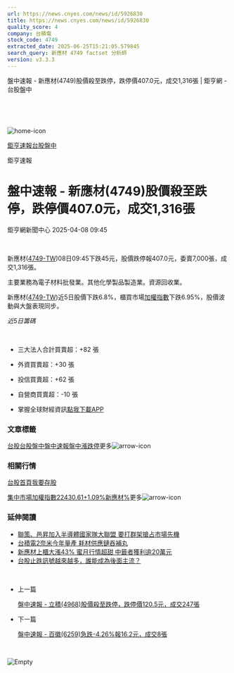 ```yaml
---
url: https://news.cnyes.com/news/id/5926830
title: https://news.cnyes.com/news/id/5926830
quality_score: 4
company: 台積電
stock_code: 4749
extracted_date: 2025-06-25T15:21:05.579845
search_query: 新應材 4749 factset 分析師
version: v3.3.3
---
```


盤中速報 - 新應材(4749)股價殺至跌停，跌停價407.0元，成交1,316張 | 鉅亨網 - 台股盤中

‌

‌

![home-icon](/assets/icons/breadCrumb/symbol-icon-home.svg)

[鉅亨速報](/news/cat/anue_live)[台股盤中](/news/cat/tw_live)

鉅亨速報

# 盤中速報 - 新應材(4749)股價殺至跌停，跌停價407.0元，成交1,316張

鉅亨網新聞中心 2025-04-08 09:45

‌

新應材([4749-TW](https://www.cnyes.com/twstock/4749))08日09:45下跌45元，股價跌停報407.0元，委賣7,000張，成交1,316張。

主要業務為電子材料批發業。其他化學製品製造業。資源回收業。

新應材([4749-TW](https://www.cnyes.com/twstock/4749))近5日股價下跌6.8%，櫃買市場[加權指數](https://invest.cnyes.com/index/TWS/TSE01)下跌6.95%，股價波動與大盤表現同步。

*近5日籌碼*

‌

* 三大法人合計買賣超：+82 張
* 外資買賣超：+30 張
* 投信買賣超：+62 張
* 自營商買賣超：-10 張

* 掌握全球財經資訊[點我下載APP](http://www.cnyes.com/app/?utm_source=mweb&utm_medium=HamMenuBanner&utm_campaign=fixed&utm_content=entr)

### 文章標籤

[台股](https://news.cnyes.com/tag/台股 "台股")[台股盤中](https://news.cnyes.com/tag/台股盤中 "台股盤中")[盤中速報](https://news.cnyes.com/tag/盤中速報 "盤中速報")[盤中漲跌停](https://news.cnyes.com/tag/盤中漲跌停 "盤中漲跌停")更多![arrow-icon](/assets/icons/arrows/arrow-down.svg)

### 相關行情

[台股首頁](https://www.cnyes.com/twstock)[我要存股](https://supr.link/8OHaU)

[集中市場加權指數22430.61+1.09%](https://invest.cnyes.com/index/TWS/TSE01)[新應材%](https://www.cnyes.com/twstock/4749)更多![arrow-icon](/assets/icons/arrows/arrow-down.svg)

### 延伸閱讀

* [聯策、邑昇加入半導體國家隊大聯盟 要打群架搶占市場先機](/news/id/5882232)
* [台積電2奈米今年量產 耗材供應鏈吞補丸](/news/id/5846014)
* [新應材上櫃大漲43% 蜜月行情超甜 中籤者獲利逾20萬元](/news/id/5840143)
* [台股止跌訊號越來越多，誰能成為後面主流？](/news/id/5836697)

‌

* 上一篇

  [盤中速報 - 立積(4968)股價殺至跌停，跌停價120.5元，成交247張](/news/id/5928946)
* 下一篇

  [盤中速報 - 百徽(6259)急跌-4.26%報16.2元，成交8張](/news/id/5924441)

‌

![Empty](/assets/icons/skeleton/empty-image.svg)

‌